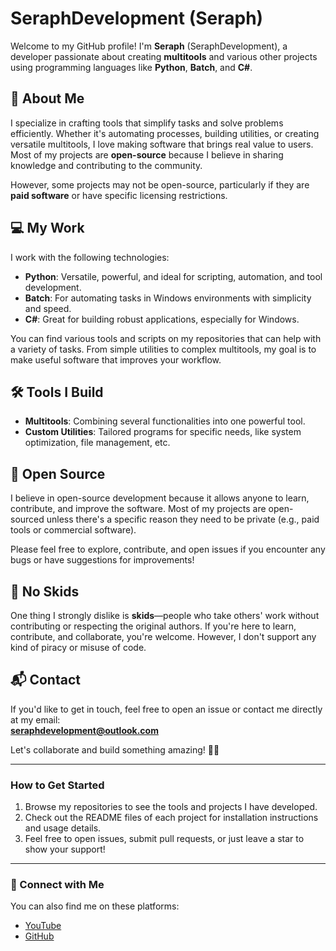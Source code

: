 # SeraphDevelopment (Seraph)

Welcome to my GitHub profile! I'm **Seraph** (SeraphDevelopment), a developer passionate about creating **multitools** and various other projects using programming languages like **Python**, **Batch**, and **C#**.

## 🚀 About Me

I specialize in crafting tools that simplify tasks and solve problems efficiently. Whether it's automating processes, building utilities, or creating versatile multitools, I love making software that brings real value to users. Most of my projects are **open-source** because I believe in sharing knowledge and contributing to the community.

However, some projects may not be open-source, particularly if they are **paid software** or have specific licensing restrictions.

## 💻 My Work

I work with the following technologies:
- **Python**: Versatile, powerful, and ideal for scripting, automation, and tool development.
- **Batch**: For automating tasks in Windows environments with simplicity and speed.
- **C#**: Great for building robust applications, especially for Windows.

You can find various tools and scripts on my repositories that can help with a variety of tasks. From simple utilities to complex multitools, my goal is to make useful software that improves your workflow.

## 🛠️ Tools I Build

- **Multitools**: Combining several functionalities into one powerful tool.
- **Custom Utilities**: Tailored programs for specific needs, like system optimization, file management, etc.

## 📂 Open Source

I believe in open-source development because it allows anyone to learn, contribute, and improve the software. Most of my projects are open-sourced unless there's a specific reason they need to be private (e.g., paid tools or commercial software).

Please feel free to explore, contribute, and open issues if you encounter any bugs or have suggestions for improvements!

## 🚫 No Skids

One thing I strongly dislike is **skids**—people who take others' work without contributing or respecting the original authors. If you're here to learn, contribute, and collaborate, you're welcome. However, I don't support any kind of piracy or misuse of code.

## 📬 Contact

If you'd like to get in touch, feel free to open an issue or contact me directly at my email:  
**seraphdevelopment@outlook.com**

Let's collaborate and build something amazing! 🔧💡

---

### How to Get Started

1. Browse my repositories to see the tools and projects I have developed.
2. Check out the README files of each project for installation instructions and usage details.
3. Feel free to open issues, submit pull requests, or just leave a star to show your support!

---

### 🤖 Connect with Me

You can also find me on these platforms:
- [YouTube](https://youtube.com/@SeraphDevelopment)
- [GitHub](https://github.com/SeraphDevelopmentOfficial/)
